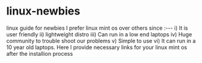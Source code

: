 # linux-newbies
linux guide for newbies 
I prefer linux mint os over others since :---
i) It is user friendly
ii) lightweight distro
iii) Can run in a low end laptops 
iv) Huge community to trouble shoot our problems 
v) Simple to use 
vi) It can run in a 10 year old laptops.
Here I provide necessary links for your linux mint os  after the installion process 

